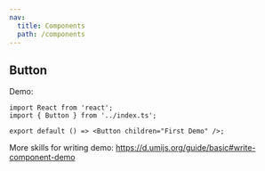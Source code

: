 ```yaml
---
nav:
  title: Components
  path: /components
---
```


## Button

Demo:

```tsx
import React from 'react';
import { Button } from '../index.ts';

export default () => <Button children="First Demo" />;
```

More skills for writing demo: https://d.umijs.org/guide/basic#write-component-demo

<API src="./index.ts" />